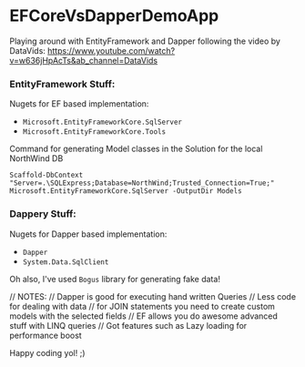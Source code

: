 # EFCoreVsDapperDemoApp

Playing around with EntityFramework and Dapper following the video by DataVids:
https://www.youtube.com/watch?v=w636jHpAcTs&ab_channel=DataVids

### EntityFramework Stuff:

Nugets for EF based implementation:
- ```Microsoft.EntityFrameworkCore.SqlServer```
- ```Microsoft.EntityFrameworkCore.Tools```

Command for generating Model classes in the Solution for the local NorthWind DB
```
Scaffold-DbContext "Server=.\SQLExpress;Database=NorthWind;Trusted_Connection=True;" Microsoft.EntityFrameworkCore.SqlServer -OutputDir Models
```

###  Dappery Stuff:

Nugets for Dapper based implementation:
- ```Dapper```
- ```System.Data.SqlClient```

Oh also, I've used ```Bogus``` library for generating fake data!

// NOTES:
// Dapper is good for executing hand written Queries
// Less code for dealing with data
// for JOIN statements you need to create custom models with the selected fields
// EF allows you do awesome advanced stuff with LINQ queries
// Got features such as Lazy loading for performance boost

Happy coding yol! ;) 